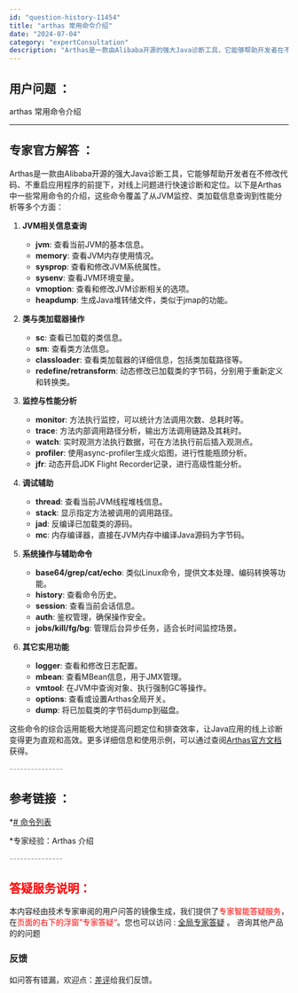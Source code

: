 ```yaml
---
id: "question-history-11454"
title: "arthas 常用命令介绍"
date: "2024-07-04"
category: "expertConsultation"
description: "Arthas是一款由Alibaba开源的强大Java诊断工具，它能够帮助开发者在不修改代码、不重启应用程序的前提下，对线上问题进行快速诊断和定位。以下是Arthas中一些常用命令的介绍，这些命令覆盖了从JVM监控、类加载信息查询到性能分析等多个方面：1. **JVM相关信息查询**   - **jv"
---
```


## 用户问题 ：

arthas 常用命令介绍

---

## 专家官方解答 ：

Arthas是一款由Alibaba开源的强大Java诊断工具，它能够帮助开发者在不修改代码、不重启应用程序的前提下，对线上问题进行快速诊断和定位。以下是Arthas中一些常用命令的介绍，这些命令覆盖了从JVM监控、类加载信息查询到性能分析等多个方面：

1. **JVM相关信息查询**

   - **jvm**: 查看当前JVM的基本信息。
   - **memory**: 查看JVM内存使用情况。
   - **sysprop**: 查看和修改JVM系统属性。
   - **sysenv**: 查看JVM环境变量。
   - **vmoption**: 查看和修改JVM诊断相关的选项。
   - **heapdump**: 生成Java堆转储文件，类似于jmap的功能。

2. **类与类加载器操作**

   - **sc**: 查看已加载的类信息。
   - **sm**: 查看类方法信息。
   - **classloader**: 查看类加载器的详细信息，包括类加载路径等。
   - **redefine/retransform**: 动态修改已加载类的字节码，分别用于重新定义和转换类。

3. **监控与性能分析**

   - **monitor**: 方法执行监控，可以统计方法调用次数、总耗时等。
   - **trace**: 方法内部调用路径分析，输出方法调用链路及其耗时。
   - **watch**: 实时观测方法执行数据，可在方法执行前后插入观测点。
   - **profiler**: 使用async-profiler生成火焰图，进行性能瓶颈分析。
   - **jfr**: 动态开启JDK Flight Recorder记录，进行高级性能分析。

4. **调试辅助**

   - **thread**: 查看当前JVM线程堆栈信息。
   - **stack**: 显示指定方法被调用的调用路径。
   - **jad**: 反编译已加载类的源码。
   - **mc**: 内存编译器，直接在JVM内存中编译Java源码为字节码。

5. **系统操作与辅助命令**

   - **base64/grep/cat/echo**: 类似Linux命令，提供文本处理、编码转换等功能。
   - **history**: 查看命令历史。
   - **session**: 查看当前会话信息。
   - **auth**: 鉴权管理，确保操作安全。
   - **jobs/kill/fg/bg**: 管理后台异步任务，适合长时间监控场景。

6. **其它实用功能**
   - **logger**: 查看和修改日志配置。
   - **mbean**: 查看MBean信息，用于JMX管理。
   - **vmtool**: 在JVM中查询对象、执行强制GC等操作。
   - **options**: 查看或设置Arthas全局开关。
   - **dump**: 将已加载类的字节码dump到磁盘。

这些命令的综合运用能极大地提高问题定位和排查效率，让Java应用的线上诊断变得更为直观和高效。更多详细信息和使用示例，可以通过查阅[Arthas官方文档](https://arthas.aliyun.com/doc/)获得。

<font color="#949494">---------------</font>

## 参考链接 ：

\*[# 命令列表](https://github.com/alibaba/arthas/tree/master/site/docs/doc/commands.md)

\*专家经验：Arthas 介绍

<font color="#949494">---------------</font>

## <font color="#FF0000">答疑服务说明：</font>

本内容经由技术专家审阅的用户问答的镜像生成，我们提供了<font color="#FF0000">专家智能答疑服务</font>，在<font color="#FF0000">页面的右下的浮窗”专家答疑“</font>。您也可以访问 : [全局专家答疑](https://answer.opensource.alibaba.com/docs/intro) 。 咨询其他产品的的问题

### 反馈

如问答有错漏，欢迎点：[差评](https://ai.nacos.io/user/feedbackByEnhancerGradePOJOID?enhancerGradePOJOId=16048)给我们反馈。

